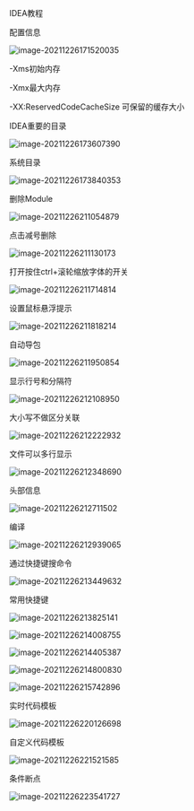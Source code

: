 IDEA教程

配置信息

![image-20211226171520035](C:\Users\Admin\AppData\Roaming\Typora\typora-user-images\image-20211226171520035.png)

-Xms初始内存

-Xmx最大内存

-XX:ReservedCodeCacheSize 可保留的缓存大小



IDEA重要的目录

![image-20211226173607390](C:\Users\Admin\AppData\Roaming\Typora\typora-user-images\image-20211226173607390.png)

系统目录

![image-20211226173840353](C:\Users\Admin\AppData\Roaming\Typora\typora-user-images\image-20211226173840353.png)



删除Module

![image-20211226211054879](C:\Users\Admin\AppData\Roaming\Typora\typora-user-images\image-20211226211054879.png)

点击减号删除

![image-20211226211130173](C:\Users\Admin\AppData\Roaming\Typora\typora-user-images\image-20211226211130173.png)



打开按住ctrl+滚轮缩放字体的开关

![image-20211226211714814](C:\Users\Admin\AppData\Roaming\Typora\typora-user-images\image-20211226211714814.png)



设置鼠标悬浮提示

![image-20211226211818214](C:\Users\Admin\AppData\Roaming\Typora\typora-user-images\image-20211226211818214.png)



自动导包

![image-20211226211950854](C:\Users\Admin\AppData\Roaming\Typora\typora-user-images\image-20211226211950854.png)



显示行号和分隔符

![image-20211226212108950](C:\Users\Admin\AppData\Roaming\Typora\typora-user-images\image-20211226212108950.png)

大小写不做区分关联

![image-20211226212222932](C:\Users\Admin\AppData\Roaming\Typora\typora-user-images\image-20211226212222932.png)



文件可以多行显示

![image-20211226212348690](C:\Users\Admin\AppData\Roaming\Typora\typora-user-images\image-20211226212348690.png)

头部信息

![image-20211226212711502](C:\Users\Admin\AppData\Roaming\Typora\typora-user-images\image-20211226212711502.png)



编译

![image-20211226212939065](C:\Users\Admin\AppData\Roaming\Typora\typora-user-images\image-20211226212939065.png)

通过快捷键搜命令

![image-20211226213449632](C:\Users\Admin\AppData\Roaming\Typora\typora-user-images\image-20211226213449632.png)

常用快捷键



![image-20211226213825141](C:\Users\Admin\AppData\Roaming\Typora\typora-user-images\image-20211226213825141.png)

![image-20211226214008755](C:\Users\Admin\AppData\Roaming\Typora\typora-user-images\image-20211226214008755.png) 

![image-20211226214405387](C:\Users\Admin\AppData\Roaming\Typora\typora-user-images\image-20211226214405387.png)

![image-20211226214800830](C:\Users\Admin\AppData\Roaming\Typora\typora-user-images\image-20211226214800830.png)

![image-20211226215742896](C:\Users\Admin\AppData\Roaming\Typora\typora-user-images\image-20211226215742896.png)



实时代码模板

![image-20211226220126698](C:\Users\Admin\AppData\Roaming\Typora\typora-user-images\image-20211226220126698.png)

自定义代码模板

![image-20211226221521585](C:\Users\Admin\AppData\Roaming\Typora\typora-user-images\image-20211226221521585.png)

条件断点

![image-20211226223541727](C:\Users\Admin\AppData\Roaming\Typora\typora-user-images\image-20211226223541727.png)